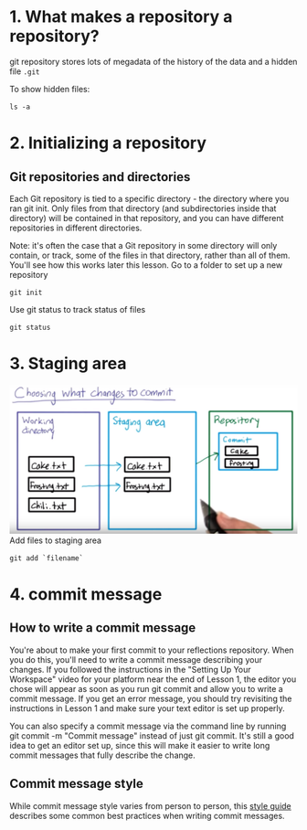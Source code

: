 # 1. What makes a repository a repository? 
git repository stores lots of megadata of the history of the data and a hidden file `.git`

To show hidden files:
```
ls -a 
```
# 2. Initializing a repository
## Git repositories and directories
Each Git repository is tied to a specific directory - the directory where you ran git init. Only files from that directory (and subdirectories inside that directory) will be contained in that repository, and you can have different repositories in different directories.

Note: it's often the case that a Git repository in some directory will only contain, or track, some of the files in that directory, rather than all of them. You'll see how this works later this lesson.
Go to a folder to set up a new repository
```
git init
```
Use git status to track status of files
```
git status
```
# 3. Staging area
![pic1](pic1.png)
Add files to staging area
```
git add `filename`
```
# 4. commit message
## How to write a commit message
You're about to make your first commit to your reflections repository. When you do this, you'll need to write a commit message describing your changes. If you followed the instructions in the "Setting Up Your Workspace" video for your platform near the end of Lesson 1, the editor you chose will appear as soon as you run git commit and allow you to write a commit message. If you get an error message, you should try revisiting the instructions in Lesson 1 and make sure your text editor is set up properly.

You can also specify a commit message via the command line by running git commit -m "Commit message" instead of just git commit. It's still a good idea to get an editor set up, since this will make it easier to write long commit messages that fully describe the change.

## Commit message style
While commit message style varies from person to person, this [style guide](http://udacity.github.io/git-styleguide/) describes some common best practices when writing commit messages.
